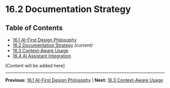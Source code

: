# 16.2 Documentation Strategy

## Table of Contents
- [16.1 AI-First Design Philosophy](./16.1-ai-first-design-philosophy.md)
- [16.2 Documentation Strategy](./16.2-documentation-strategy.md) *(current)*
- [16.3 Context-Aware Usage](./16.3-context-aware-usage.md)
- [16.4 AI Assistant Integration](./16.4-ai-assistant-integration.md)

[Content will be added here]

---

**Previous:** [16.1 AI-First Design Philosophy](./16.1-ai-first-design-philosophy.md) | **Next:** [16.3 Context-Aware Usage](./16.3-context-aware-usage.md)
